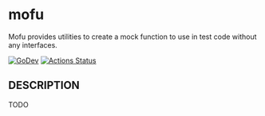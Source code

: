 # mofu

Mofu provides utilities to create a mock function to use in test code without any interfaces.

[![GoDev][godev-image]][godev-url]
[![Actions Status][actions-image]][actions-url]

## DESCRIPTION

TODO

[godev-image]: https://pkg.go.dev/badge/github.com/lufia/mofu
[godev-url]: https://pkg.go.dev/github.com/lufia/mofu
[actions-image]: https://github.com/lufia/mofu/actions/workflows/test.yml/badge.svg
[actions-url]: https://github.com/lufia/mofu/actions/workflow/test.yml
